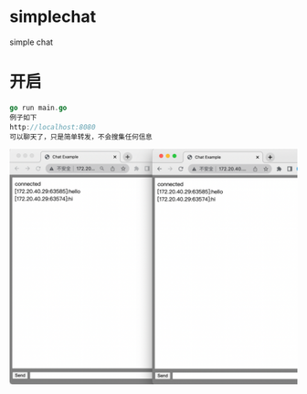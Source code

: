 # simplechat
simple chat 
# 开启
```go
go run main.go 
例子如下
http://localhost:8080
可以聊天了，只是简单转发，不会搜集任何信息

```

![img.png](img.png)